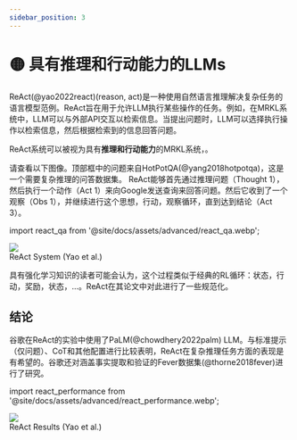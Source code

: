 ```yaml
---
sidebar_position: 3
---
```


# 🟡 具有推理和行动能力的LLMs

ReAct(@yao2022react)(reason, act)是一种使用自然语言推理解决复杂任务的语言模型范例。ReAct旨在用于允许LLM执行某些操作的任务。例如，在MRKL系统中，LLM可以与外部API交互以检索信息。当提出问题时，LLM可以选择执行操作以检索信息，然后根据检索到的信息回答问题。

ReAct系统可以被视为具有**推理和行动能力**的MRKL系统，。

请查看以下图像。顶部框中的问题来自HotPotQA(@yang2018hotpotqa)，这是一个需要复杂推理的问答数据集。 ReAct能够首先通过推理问题（Thought 1），然后执行一个动作（Act 1）来向Google发送查询来回答问题。然后它收到了一个观察（Obs 1），并继续进行这个思想，行动，观察循环，直到达到结论（Act 3）。

import react_qa from '@site/docs/assets/advanced/react_qa.webp';

<div style={{textAlign: 'center'}}>
  <img src={react_qa} style={{width: "500px"}} />
</div>

<div style={{textAlign: 'center'}}>
ReAct System (Yao et al.)
</div>

具有强化学习知识的读者可能会认为，这个过程类似于经典的RL循环：状态，行动，奖励，状态，...。ReAct在其论文中对此进行了一些规范化。

## 结论

谷歌在ReAct的实验中使用了PaLM(@chowdhery2022palm) LLM。与标准提示（仅问题）、CoT和其他配置进行比较表明，ReAct在复杂推理任务方面的表现是有希望的。谷歌还对涵盖事实提取和验证的Fever数据集(@thorne2018fever)进行了研究。

import react_performance from '@site/docs/assets/advanced/react_performance.webp';

<div style={{textAlign: 'center'}}>
  <img src={react_performance} style={{width: "500px"}} />
</div>

<div style={{textAlign: 'center'}}>
ReAct Results (Yao et al.)
</div>

